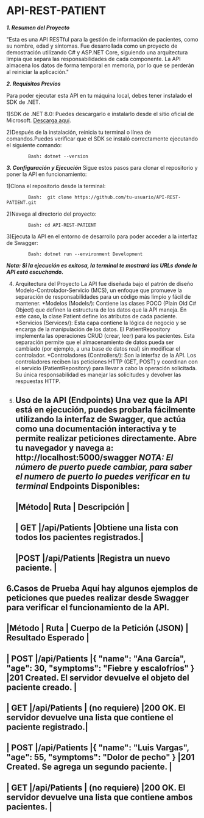 # API-REST-PATIENT
***1. Resumen del Proyecto***

"Esta es una API RESTful para la gestión de información de pacientes, como su nombre, edad y síntomas. Fue desarrollada como un proyecto de demostración utilizando C# y ASP.NET Core, siguiendo una arquitectura limpia que separa las responsabilidades de cada componente. La API almacena los datos de forma temporal en memoria, por lo que se perderán al reiniciar la aplicación."
  
***2. Requisitos Previos***

  Para poder ejecutar esta API en tu máquina local, debes tener instalado el SDK de .NET.

  1)SDK de .NET 8.0: Puedes descargarlo e instalarlo desde el sitio oficial de Microsoft.  [Descarga aquí]( https://dotnet.microsoft.com/en-us/download/dotnet/thank-you/sdk-8.0.413-windows-x64-installer ).
          
  2)Después de la instalación, reinicia tu terminal o línea de comandos.Puedes verificar que el SDK se instaló correctamente ejecutando el siguiente comando:
  
            Bash: dotnet --version 

***3. Configuración y Ejecución***
  Sigue estos pasos para clonar el repositorio y poner la API en funcionamiento:
  
  1)Clona el repositorio desde la terminal:
        
            Bash:  git clone https://github.com/tu-usuario/API-REST-PATIENT.git
            
  2)Navega al directorio del proyecto:
        
            Bash: cd API-REST-PATIENT
            
  3)Ejecuta la API en el entorno de desarrollo para poder acceder a la interfaz de Swagger:
        
            Bash: dotnet run --environment Development
            
***Nota: Si la ejecución es exitosa, la terminal te mostrará las URLs donde la API está escuchando.***

4. Arquitectura del Proyecto
  La API fue diseñada bajo el patrón de diseño Modelo-Controlador-Servicio (MCS), un enfoque que promueve la separación de responsabilidades para un código más limpio y fácil de mantener.
    *Modelos (Models/): Contiene las clases POCO (Plain Old C# Object) que definen la estructura de los datos que la API maneja. En este caso, la clase Patient define los atributos de cada paciente.
    *Servicios (Services/): Esta capa contiene la lógica de negocio y se encarga de la manipulación de los datos. El PatientRepository implementa las operaciones CRUD (crear, leer) para los pacientes. Esta separación permite que el almacenamiento de datos pueda ser
     cambiado (por ejemplo, a una base de datos real) sin modificar el controlador.
    *Controladores (Controllers/): Son la interfaz de la API. Los controladores reciben las peticiones HTTP (GET, POST) y coordinan con el servicio (PatientRepository) para llevar a cabo la operación solicitada. Su única responsabilidad es manejar las solicitudes y
     devolver las respuestas HTTP.
5. Uso de la API (Endpoints)
  Una vez que la API está en ejecución, puedes probarla fácilmente utilizando la interfaz de Swagger, que actúa como una documentación interactiva y te permite realizar peticiones directamente.
    Abre tu navegador y navega a: http://localhost:5000/swagger
    ***NOTA: El número de puerto puede cambiar, para saber el numero de puerto lo puedes verificar en tu terminal***
  Endpoints Disponibles:
   ------------------------------------------------------------------------------- 
    |Método|	Ruta	      |               Descripción                            |
   -------------------------------------------------------------------------------
    | GET	 |/api/Patients	|Obtiene una lista con todos los pacientes registrados.|
   -------------------------------------------------------------------------------
    |POST	 |/api/Patients	|Registra un nuevo paciente.                           |
   -------------------------------------------------------------------------------

6.Casos de Prueba
  Aquí hay algunos ejemplos de peticiones que puedes realizar desde Swagger para verificar el funcionamiento de la API.
-------------------------------------------------------------------------------------------------------------------------------------------------------------------------------
|Método	|   Ruta	      |                   Cuerpo de la Petición (JSON)	                        |                        Resultado Esperado                                 |
-------------------------------------------------------------------------------------------------------------------------------------------------------------------------------
|  POST	|/api/Patients	|{ "name": "Ana García", "age": 30, "symptoms": "Fiebre y escalofríos" }	|201 Created. El servidor devuelve el objeto del paciente creado.           |
-------------------------------------------------------------------------------------------------------------------------------------------------------------------------------
|  GET	|/api/Patients	|                    (no requiere)	                                      |200 OK. El servidor devuelve una lista que contiene el paciente registrado.|
-------------------------------------------------------------------------------------------------------------------------------------------------------------------------------
|  POST	|/api/Patients	|{ "name": "Luis Vargas", "age": 55, "symptoms": "Dolor de pecho" }	      |201 Created. Se agrega un segundo paciente.                                |
-------------------------------------------------------------------------------------------------------------------------------------------------------------------------------
|  GET	|/api/Patients	|                    (no requiere)	                                      |200 OK. El servidor devuelve una lista que contiene ambos pacientes.       |
-------------------------------------------------------------------------------------------------------------------------------------------------------------------------------




